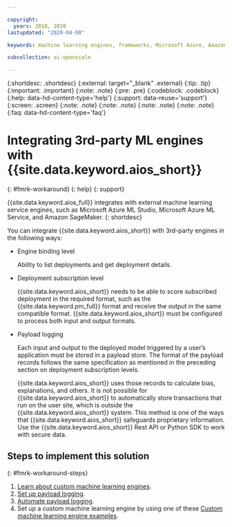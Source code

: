 ```yaml
---

copyright:
  years: 2018, 2020
lastupdated: "2020-04-08"

keywords: machine learning engines, frameworks, Microsoft Azure, Amazone SageMaker, custom ML engine 

subcollection: ai-openscale

---
```


{:shortdesc: .shortdesc}
{:external: target="_blank" .external}
{:tip: .tip}
{:important: .important}
{:note: .note}
{:pre: .pre}
{:codeblock: .codeblock}
{:help: data-hd-content-type='help'}
{:support: data-reuse='support'}
{:screen: .screen}
{:note: .note}
{:note: .note}
{:note: .note}
{:note: .note}
{:faq: data-hd-content-type='faq'}

# Integrating 3rd-party ML engines with {{site.data.keyword.aios_short}}
{: #fmrk-workaround}
{: help} 
{: support}

{{site.data.keyword.aios_full}} integrates with external machine learning service engines, such as Microsoft Azure ML Studio, Microsoft Azure ML Service, and Amazon SageMaker.
{: shortdesc}

You can integrate {{site.data.keyword.aios_short}} with 3rd-party engines in the following ways:

- Engine binding level

  Ability to list deployments and get deployment details.
  
- Deployment subscription level

  {{site.data.keyword.aios_short}} needs to be able to score subscribed deployment in the required format, such as the {{site.data.keyword.pm_full}} format and receive the output in the same compatible format. {{site.data.keyword.aios_short}} must be configured to process both input and output formats.
   
- Payload logging

  Each input and output to the deployed model triggered by a user’s application must be stored in a payload store. The format of the payload records follows the same specification as mentioned in the preceding section on deployment subscription levels.
   
   {{site.data.keyword.aios_short}} uses those records to calculate bias, explanations, and others. It is not possible for {{site.data.keyword.aios_short}} to automatically store transactions that run on the user site, which is outside the {{site.data.keyword.aios_short}} system. This method is one of the ways that {{site.data.keyword.aios_short}} safeguards proprietary information. Use the {{site.data.keyword.aios_short}} Rest API or Python SDK to work with secure data.
   
## Steps to implement this solution
{: #fmrk-workaround-steps}

1. [Learn about custom machine learning engines](/docs/services/ai-openscale?topic=ai-openscale-fmrk-workaround-customengine).
2. [Set up payload logging](/docs/services/ai-openscale?topic=ai-openscale-cdb-payload).
3. [Automate payload logging](/docs/services/ai-openscale?topic=ai-openscale-fmrk-workaround-pyld-lg).
4. Set up a custom machine learning engine by using one of these [Custom machine learning engine examples](/docs/services/ai-openscale?topic=ai-openscale-fmrk-workaround-cstmmlsengex).

